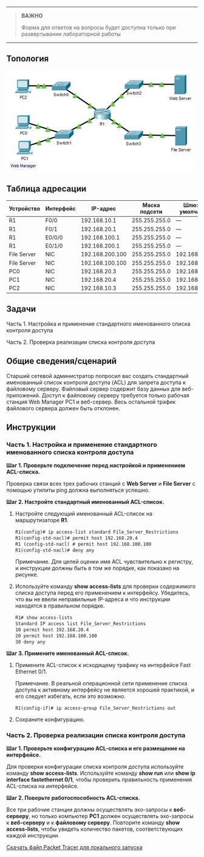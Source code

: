 
---

> **ВАЖНО**
> 
> Форма для ответов на вопросы будет доступна только при развертывании лабораторной работы 

---

## Топология

![](./assets/topology.png)

## Таблица адресации

| Устройство  | Интерфейс | IP-адрес        | Маска подсети | Шлюз по умолчанию |
|-------------|-----------|-----------------|---------------|-------------------|
| R1          | F0/0      | 192.168.10.1    | 255.255.255.0 | —                 |
| R1          | F0/1      | 192.168.20.1    | 255.255.255.0 | —                 |
| R1          | E0/0/0    | 192.168.100.1   | 255.255.255.0 | —                 |
| R1          | E0/1/0    | 192.168.200.1   | 255.255.255.0 | —                 |
| File Server | NIC       | 192.168.200.100 | 255.255.255.0 | 192.168.200.1     |
| File Server | NIC       | 192.168.100.100 | 255.255.255.0 | 192.168.100.1     |
| PC0         | NIC       | 192.168.20.3    | 255.255.255.0 | 192.168.20.1      |
| PC1         | NIC       | 192.168.20.4    | 255.255.255.0 | 192.168.20.1      |
| PC2         | NIC       | 192.168.10.3    | 255.255.255.0 | 192.168.10.1      |

## Задачи

Часть 1. Настройка и применение стандартного именованного списка контроля доступа

Часть 2. Проверка реализации списка контроля доступа

## Общие сведения/сценарий

Старший сетевой администратор попросил вас создать стандартный именованный список контроля доступа (ACL) для запрета доступа к файловому серверу. Файловый сервер содержит базу данных для веб-приложений. Доступ к файловому серверу требуется только рабочая станция Web Manager PC1 и веб-сервер. Весь остальной трафик файлового сервера должен быть отклонен.

## Инструкции

### Часть 1. Настройка и применение стандартного именованного списка контроля доступа

**Шаг 1. Проверьте подключение перед настройкой и применением ACL-списка.**

Проверка связи всех трех рабочих станций c **Web Server** и **File Server** с помощью утилиты ping должна выполняться успешно.

**Шаг 2. Настройте стандартный именованный ACL-список.**

1.  Настройте следующий именованный ACL-список на маршрутизаторе **R1**.

    ```
    R1(config)# ip access-list standard File_Server_Restrictions
    R1(config-std-nacl)# permit host 192.168.20.4
    R1 (config-std-nacl) # permit host 192.168.100.100
    R1(config-std-nacl)# deny any
    ```

    Примечание. Для целей оценки имя ACL чувствительно к регистру, и инструкции должны быть в том же порядке, как показано на рисунке.

2.  Используйте команду **show access-lists** для проверки содержимого списка доступа перед его применением к интерфейсу. Убедитесь, что вы не ввели неправильные IP-адреса и что инструкции находятся в правильном порядке.

    ```
    R1# show access-lists
    Standard IP access list File_Server_Restrictions
    10 permit host 192.168.20.4
    20 permit host 192.168.100.100
    30 deny any
    ```

**Шаг 3. Примените именованный ACL-список.**

1.  Примените ACL-список к исходящему трафику на интерфейсе Fast Ethernet 0/1.

    Примечание. В реальной операционной сети применение списка доступа к активному интерфейсу не является хорошей практикой, и его следует избегать, если это возможно.

    ```
    R1(config-if)# ip access-group File_Server_Restrictions out
    ```

2.  Сохраните конфигурацию.

### Часть 2. Проверка реализации списка контроля доступа

**Шаг 1. Проверьте конфигурацию ACL-списка и его размещение на интерфейсе.**

Для проверки конфигурации списка контроля доступа используйте команду **show access-lists**. Используйте команду **show run** или **show ip interface fastethernet 0/1**, чтобы проверить правильность применения ACL-списка на интерфейсе.

**Шаг 2. Поверьте работоспособность ACL-списка.**

Все три рабочие станции должны осуществлять эхо-запросы к **веб-серверу**, но только компьютер **PC1** должен осуществлять эхо-запросы к **веб-серверу** и к **файловому серверу**. Повторите команду **show access-lists**, чтобы увидеть количество пакетов, соответствующих каждой инструкции.

[Скачать файл Packet Tracer для локального запуска](./assets/5.1.9-lab.pka)
